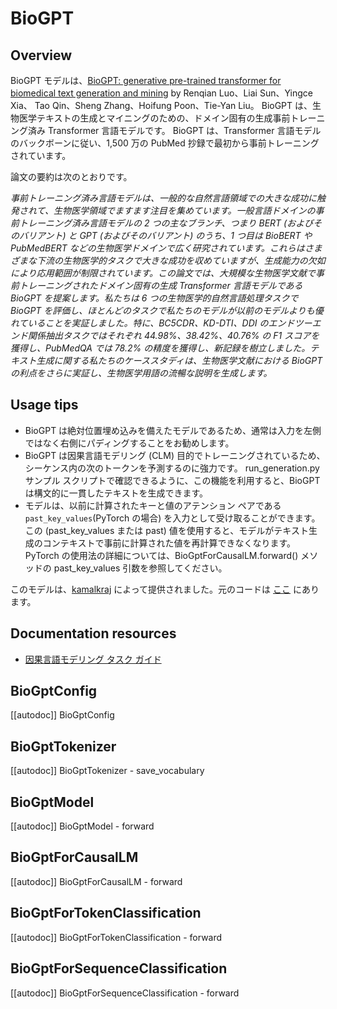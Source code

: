 <!--Copyright 2022 The HuggingFace Team. All rights reserved.

Licensed under the Apache License, Version 2.0 (the "License"); you may not use this file except in compliance with
the License. You may obtain a copy of the License at

http://www.apache.org/licenses/LICENSE-2.0

Unless required by applicable law or agreed to in writing, software distributed under the License is distributed on
an "AS IS" BASIS, WITHOUT WARRANTIES OR CONDITIONS OF ANY KIND, either express or implied. See the License for the
specific language governing permissions and limitations under the License.

⚠️ Note that this file is in Markdown but contain specific syntax for our doc-builder (similar to MDX) that may not be
rendered properly in your Markdown viewer.

-->

# BioGPT

## Overview

BioGPT モデルは、[BioGPT: generative pre-trained transformer for biomedical text generation and mining](https://academic.oup.com/bib/advance-article/doi/10.1093/bib/bbac409/6713511?guestAccessKey=a66d9b5d-4f83-4017-bb52-405815c907b9) by Renqian Luo、Liai Sun、Yingce Xia、 Tao Qin、Sheng Zhang、Hoifung Poon、Tie-Yan Liu。 BioGPT は、生物医学テキストの生成とマイニングのための、ドメイン固有の生成事前トレーニング済み Transformer 言語モデルです。 BioGPT は、Transformer 言語モデルのバックボーンに従い、1,500 万の PubMed 抄録で最初から事前トレーニングされています。

論文の要約は次のとおりです。

*事前トレーニング済み言語モデルは、一般的な自然言語領域での大きな成功に触発されて、生物医学領域でますます注目を集めています。一般言語ドメインの事前トレーニング済み言語モデルの 2 つの主なブランチ、つまり BERT (およびそのバリアント) と GPT (およびそのバリアント) のうち、1 つ目は BioBERT や PubMedBERT などの生物医学ドメインで広く研究されています。これらはさまざまな下流の生物医学的タスクで大きな成功を収めていますが、生成能力の欠如により応用範囲が制限されています。この論文では、大規模な生物医学文献で事前トレーニングされたドメイン固有の生成 Transformer 言語モデルである BioGPT を提案します。私たちは 6 つの生物医学的自然言語処理タスクで BioGPT を評価し、ほとんどのタスクで私たちのモデルが以前のモデルよりも優れていることを実証しました。特に、BC5CDR、KD-DTI、DDI のエンドツーエンド関係抽出タスクではそれぞれ 44.98%、38.42%、40.76% の F1 スコアを獲得し、PubMedQA では 78.2% の精度を獲得し、新記録を樹立しました。テキスト生成に関する私たちのケーススタディは、生物医学文献における BioGPT の利点をさらに実証し、生物医学用語の流暢な説明を生成します。*

## Usage tips

- BioGPT は絶対位置埋め込みを備えたモデルであるため、通常は入力を左側ではなく右側にパディングすることをお勧めします。
- BioGPT は因果言語モデリング (CLM) 目的でトレーニングされているため、シーケンス内の次のトークンを予測するのに強力です。 run_generation.py サンプル スクリプトで確認できるように、この機能を利用すると、BioGPT は構文的に一貫したテキストを生成できます。
- モデルは、以前に計算されたキーと値のアテンション ペアである`past_key_values`(PyTorch の場合) を入力として受け取ることができます。この (past_key_values または past) 値を使用すると、モデルがテキスト生成のコンテキストで事前に計算された値を再計算できなくなります。 PyTorch の使用法の詳細については、BioGptForCausalLM.forward() メソッドの past_key_values 引数を参照してください。

このモデルは、[kamalkraj](https://huggingface.co/kamalkraj) によって提供されました。元のコードは [ここ](https://github.com/microsoft/BioGPT) にあります。

## Documentation resources

- [因果言語モデリング タスク ガイド](../tasks/language_modeling)

## BioGptConfig

[[autodoc]] BioGptConfig


## BioGptTokenizer

[[autodoc]] BioGptTokenizer
    - save_vocabulary


## BioGptModel

[[autodoc]] BioGptModel
    - forward


## BioGptForCausalLM

[[autodoc]] BioGptForCausalLM
    - forward

    
## BioGptForTokenClassification

[[autodoc]] BioGptForTokenClassification
    - forward


## BioGptForSequenceClassification

[[autodoc]] BioGptForSequenceClassification
    - forward

    